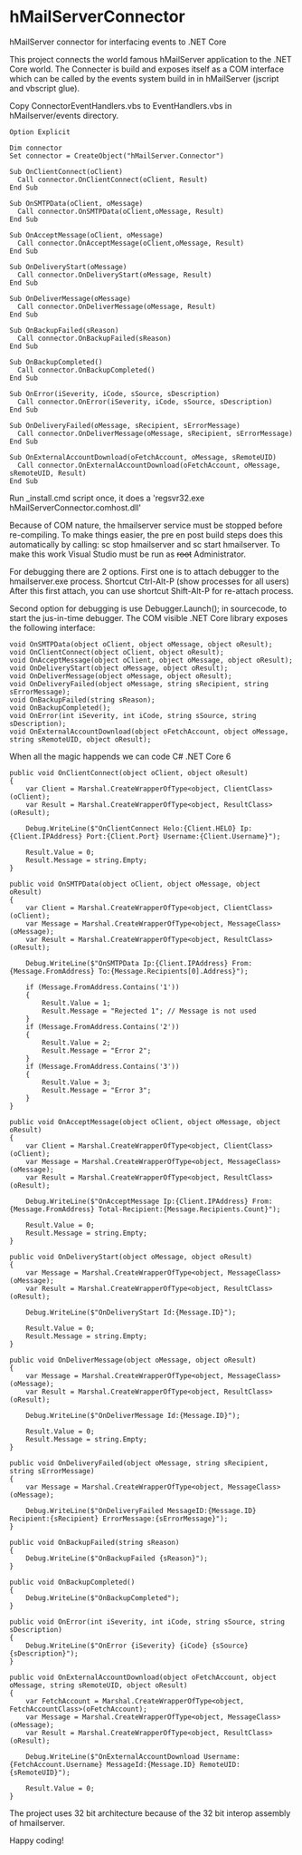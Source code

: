 # hMailServerConnector
hMailServer connector for interfacing events to .NET Core

This project connects the world famous hMailServer application to the .NET Core world.
The Connecter is build and exposes itself as a COM interface which can be called by
the events system build in in hMailServer (jscript and vbscript glue).

Copy ConnectorEventHandlers.vbs to EventHandlers.vbs in hMailserver/events directory.

```
Option Explicit

Dim connector
Set connector = CreateObject("hMailServer.Connector")

Sub OnClientConnect(oClient)
  Call connector.OnClientConnect(oClient, Result)
End Sub

Sub OnSMTPData(oClient, oMessage)
  Call connector.OnSMTPData(oClient,oMessage, Result)
End Sub

Sub OnAcceptMessage(oClient, oMessage)
  Call connector.OnAcceptMessage(oClient,oMessage, Result)
End Sub

Sub OnDeliveryStart(oMessage)
  Call connector.OnDeliveryStart(oMessage, Result)
End Sub

Sub OnDeliverMessage(oMessage)
  Call connector.OnDeliverMessage(oMessage, Result)
End Sub

Sub OnBackupFailed(sReason)
  Call connector.OnBackupFailed(sReason)
End Sub

Sub OnBackupCompleted()
  Call connector.OnBackupCompleted()
End Sub

Sub OnError(iSeverity, iCode, sSource, sDescription)
  Call connector.OnError(iSeverity, iCode, sSource, sDescription)
End Sub

Sub OnDeliveryFailed(oMessage, sRecipient, sErrorMessage)
  Call connector.OnDeliverMessage(oMessage, sRecipient, sErrorMessage)
End Sub

Sub OnExternalAccountDownload(oFetchAccount, oMessage, sRemoteUID)
  Call connector.OnExternalAccountDownload(oFetchAccount, oMessage, sRemoteUID, Result)
End Sub
```


Run _install.cmd script once, it does a 'regsvr32.exe hMailServerConnector.comhost.dll'

Because of COM nature, the hmailserver service must be stopped before re-compiling.
To make things easier, the pre en post build steps does this automatically by
calling: sc stop hmailserver and sc start hmailserver. To make this work Visual Studio must be run as ~~root~~ Administrator.

For debugging there are 2 options. 
First one is to attach debugger to the hmailserver.exe process.
Shortcut Ctrl-Alt-P (show processes for all users)
After this first attach, you can use shortcut Shift-Alt-P for re-attach process.

Second option for debugging is use Debugger.Launch(); in sourcecode, to start the jus-in-time debugger.
The COM visible .NET Core library exposes the following interface:
```
void OnSMTPData(object oClient, object oMessage, object oResult);
void OnClientConnect(object oClient, object oResult);
void OnAcceptMessage(object oClient, object oMessage, object oResult);
void OnDeliveryStart(object oMessage, object oResult);
void OnDeliverMessage(object oMessage, object oResult);
void OnDeliveryFailed(object oMessage, string sRecipient, string sErrorMessage);
void OnBackupFailed(string sReason);
void OnBackupCompleted();
void OnError(int iSeverity, int iCode, string sSource, string sDescription);
void OnExternalAccountDownload(object oFetchAccount, object oMessage, string sRemoteUID, object oResult);
```

When all the magic happends we can code C# .NET Core 6

```
public void OnClientConnect(object oClient, object oResult)
{
	var Client = Marshal.CreateWrapperOfType<object, ClientClass>(oClient);
	var Result = Marshal.CreateWrapperOfType<object, ResultClass>(oResult);

	Debug.WriteLine($"OnClientConnect Helo:{Client.HELO} Ip:{Client.IPAddress} Port:{Client.Port} Username:{Client.Username}");

	Result.Value = 0;
	Result.Message = string.Empty;
}

public void OnSMTPData(object oClient, object oMessage, object oResult)
{
	var Client = Marshal.CreateWrapperOfType<object, ClientClass>(oClient);
	var Message = Marshal.CreateWrapperOfType<object, MessageClass>(oMessage);
	var Result = Marshal.CreateWrapperOfType<object, ResultClass>(oResult);

	Debug.WriteLine($"OnSMTPData Ip:{Client.IPAddress} From:{Message.FromAddress} To:{Message.Recipients[0].Address}");

	if (Message.FromAddress.Contains('1'))
	{
		Result.Value = 1;
		Result.Message = "Rejected 1"; // Message is not used
	}
	if (Message.FromAddress.Contains('2'))
	{
		Result.Value = 2;
		Result.Message = "Error 2";
	}
	if (Message.FromAddress.Contains('3'))
	{
		Result.Value = 3;
		Result.Message = "Error 3";
	}
}

public void OnAcceptMessage(object oClient, object oMessage, object oResult)
{
	var Client = Marshal.CreateWrapperOfType<object, ClientClass>(oClient);
	var Message = Marshal.CreateWrapperOfType<object, MessageClass>(oMessage);
	var Result = Marshal.CreateWrapperOfType<object, ResultClass>(oResult);

	Debug.WriteLine($"OnAcceptMessage Ip:{Client.IPAddress} From:{Message.FromAddress} Total-Recipient:{Message.Recipients.Count}");

	Result.Value = 0;
	Result.Message = string.Empty;
}

public void OnDeliveryStart(object oMessage, object oResult)
{
	var Message = Marshal.CreateWrapperOfType<object, MessageClass>(oMessage);
	var Result = Marshal.CreateWrapperOfType<object, ResultClass>(oResult);

	Debug.WriteLine($"OnDeliveryStart Id:{Message.ID}");

	Result.Value = 0;
	Result.Message = string.Empty;
}

public void OnDeliverMessage(object oMessage, object oResult)
{
	var Message = Marshal.CreateWrapperOfType<object, MessageClass>(oMessage);
	var Result = Marshal.CreateWrapperOfType<object, ResultClass>(oResult);

	Debug.WriteLine($"OnDeliverMessage Id:{Message.ID}");

	Result.Value = 0;
	Result.Message = string.Empty;
}

public void OnDeliveryFailed(object oMessage, string sRecipient, string sErrorMessage)
{
	var Message = Marshal.CreateWrapperOfType<object, MessageClass>(oMessage);

	Debug.WriteLine($"OnDeliveryFailed MessageID:{Message.ID} Recipient:{sRecipient} ErrorMessage:{sErrorMessage}");
}

public void OnBackupFailed(string sReason)
{
	Debug.WriteLine($"OnBackupFailed {sReason}");
}

public void OnBackupCompleted()
{
	Debug.WriteLine($"OnBackupCompleted");
}

public void OnError(int iSeverity, int iCode, string sSource, string sDescription)
{
	Debug.WriteLine($"OnError {iSeverity} {iCode} {sSource} {sDescription}");
}

public void OnExternalAccountDownload(object oFetchAccount, object oMessage, string sRemoteUID, object oResult)
{
	var FetchAccount = Marshal.CreateWrapperOfType<object, FetchAccountClass>(oFetchAccount);
	var Message = Marshal.CreateWrapperOfType<object, MessageClass>(oMessage);
	var Result = Marshal.CreateWrapperOfType<object, ResultClass>(oResult);

	Debug.WriteLine($"OnExternalAccountDownload Username:{FetchAccount.Username} MessageId:{Message.ID} RemoteUID:{sRemoteUID}");

	Result.Value = 0;
}
```

The project uses 32 bit architecture because of the 32 bit interop assembly of hmailserver.

Happy coding!



